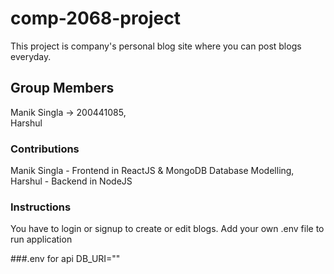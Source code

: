 # comp-2068-project
This project is company's personal blog site where you can post blogs everyday.


## Group Members
Manik Singla -> 200441085,     
Harshul 

### Contributions
Manik Singla - Frontend in ReactJS & MongoDB Database Modelling,    
Harshul - Backend in NodeJS

### Instructions
You have to login or signup to create or edit blogs.
Add your own .env file to run application

###.env for api
DB_URI=""
